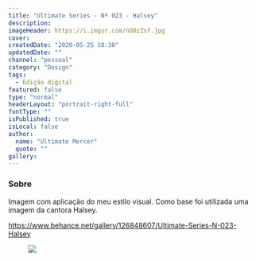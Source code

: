 ```yaml
---
title: "Ultimate Series - Nº 023 - Halsey"
description:
imageHeader: https://i.imgur.com/nOOzZsf.jpg
cover:
createdDate: "2020-05-25 18:30"
updatedDate: ""
channel: "pessoal"
category: "Design"
tags:
  - Edição digital
featured: false
type: "normal"
headerLayout: "portrait-right-full"
fontType: ""
isPublished: true
isLocal: false
author:
  name: "Ultimate Mercer"
  quote: ""
gallery:
---
```


### Sobre

Imagem com aplicação do meu estilo visual. Como base foi utilizada uma imagem da cantora Halsey.

https://www.behance.net/gallery/126848607/Ultimate-Series-N-023-Halsey

<figure>
<img src="https://i.imgur.com/nOOzZsf.jpg" class="img-fluid mx-auto d-block">
</figure>
